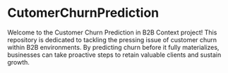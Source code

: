 # CutomerChurnPrediction
Welcome to the Customer Churn Prediction in B2B Context project! This repository is dedicated to tackling the pressing issue of customer churn within B2B environments. By predicting churn before it fully materializes, businesses can take proactive steps to retain valuable clients and sustain growth.
